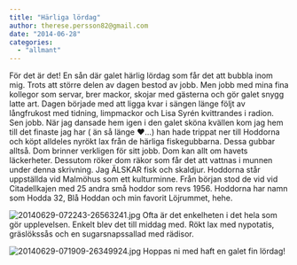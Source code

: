 ```yaml
---
title: "Härliga lördag"
author: therese.persson82@gmail.com
date: "2014-06-28"
categories: 
  - "allmant"
---
```


För det är det! En sån där galet härlig lördag som får det att bubbla inom mig. Trots att större delen av dagen bestod av jobb. Men jobb med mina fina kollegor som servar, brer mackor, skojar med gästerna och gör galet snygg latte art. Dagen började med att ligga kvar i sängen länge följt av långfrukost med tidning, limpmackor och Lisa Syrén kvittrandes i radion. Sen jobb. När jag dansade hem igen i den galet sköna kvällen kom jag hem till det finaste jag har ( än så länge ❤️...) han hade trippat ner till Hoddorna och köpt alldeles nyrökt lax från de härliga fiskegubbarna. Dessa gubbar alltså. Dom brinner verkligen för sitt jobb. Dom kan allt om havets läckerheter. Dessutom röker dom räkor som får det att vattnas i munnen under denna skrivning. Jag ÄLSKAR fisk och skaldjur. Hoddorna står uppställda vid Malmöhus som ett kulturminne. Från början stod de vid vid Citadellkajen med 25 andra små hoddor som revs 1956. Hoddorna har namn som Hodda 32, Blå Hoddan och min favorit Löjrummet, hehe.  
  
![20140629-072243-26563241.jpg](/static/img/20140629-072243-26563241.jpg)
Ofta är det enkelheten i det hela som gör upplevelsen. Enkelt blev det till middag med. Rökt lax med nypotatis, gräslökssås och en sugarsnapssallad med rädisor.  
  
![20140629-071909-26349924.jpg](/static/img/20140629-071909-26349924.jpg)
 Hoppas ni med haft en galet fin lördag!
